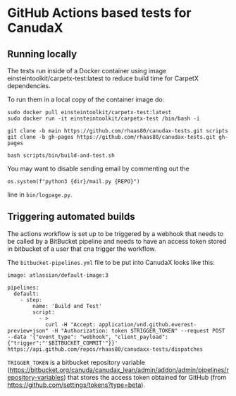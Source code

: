 GitHub Actions based tests for CanudaX
=======================================

## Running locally

The tests run inside of a Docker container using image
einsteintoolkit/carpetx-test:latest to reduce build time for CarpetX
dependencies.

To run them in a local copy of the container image do:

```
sudo docker pull einsteintoolkit/carpetx-test:latest
sudo docker run -it einsteintoolkit/carpetx-test /bin/bash -i

git clone -b main https://github.com/rhaas80/canudax-tests.git scripts
git clone -b gh-pages https://github.com/rhaas80/canudax-tests.git gh-pages

bash scripts/bin/build-and-test.sh
```

You may want to disable sending email by commenting out the

```
os.system(f"python3 {dir}/mail.py {REPO}")
```

line in `bin/logpage.py`.

## Triggering automated builds

The actions workflow is set up to be triggered by a webhook that needs to be
called by a BitBucket pipeline and needs to have an access token stored in
bitbucket of a user that cna trigger the workflow.

The `bitbucket-pipelines.yml` file to be put into CanudaX looks like this:

```
image: atlassian/default-image:3

pipelines:
  default:
    - step:
        name: 'Build and Test'
        script:
          - >
            curl -H "Accept: application/vnd.github.everest-preview+json" -H "Authorization: token $TRIGGER_TOKEN" --request POST --data '{"event_type": "webhook", "client_payload": {"trigger":"'$BITBUCKET_COMMIT'"}}' https://api.github.com/repos/rhaas80/canudaxx-tests/dispatches
```

`TRIGGER_TOKEN` is a bitbucket repository variable
(https://bitbucket.org/canuda/canudax_lean/admin/addon/admin/pipelines/repository-variables)
that stores the access token obtained for GitHub (from
https://github.com/settings/tokens?type=beta).
